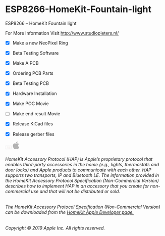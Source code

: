 # ESP8266-HomeKit-Fountain-light
ESP8266 – HomeKit Fountain light

For More Information Visit http://www.studiopieters.nl/

- [x] Make a new NeoPixel Ring
- [x] Beta Testing Software
- [x] Make A PCB
- [x] Ordering PCB Parts
- [x] Beta Testing PCB
- [x] Hardware Installation
- [x] Make POC Movie
- [ ] Make end result Movie
- [x] Release KiCad files
- [x] Release gerber files



<img src="https://raw.githubusercontent.com/AchimPieters/ESP8266-HomeKit-Fountain-light/master/Images/7.png" width="20"/>




<img src="https://raw.githubusercontent.com/AchimPieters/ESP8266-HomeKit-Fountain-light/master/Images/apple_logo.png" width="20"/>

###### HomeKit Accessory Protocol (HAP) is Apple’s proprietary protocol that enables third-party accessories in the home (e.g., lights, thermostats and door locks) and Apple products to communicate with each other. HAP supports two transports, IP and Bluetooth LE. The information provided in the HomeKit Accessory Protocol Specification (Non-Commercial Version) describes how to implement HAP in an accessory that you create for non-commercial use and that will not be distributed or sold.

###### The HomeKit Accessory Protocol Specification (Non-Commercial Version) can be downloaded from the [HomeKit Apple Developer page.](https://developer.apple.com/homekit/)

###### Copyright © 2019 Apple Inc. All rights reserved.
